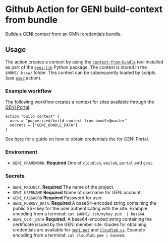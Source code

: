 # Github Action for GENI build-context from bundle

Builds a GENI context from an OMNI credentials bundle.

## Usage

The action creates a context by using the 
[`context-from-bundle`](https://geni-lib.readthedocs.io/en/latest/tutorials/portalcontext.html) 
tool installed as part of the 
[`geni-lib`](https://geni-lib.readthedocs.io/en/latest/index.html) 
Python package. The context is stored in the `$HOME/.bssw/` folder. 
This context can be subsequently loaded by scripts (see 
[`exec`](../exec/) action).

### Example workflow

The following workflow creates a context for sites available through 
the [GENI Portal](https://portal.geni.net):

```hcl
action "build context" {
  uses = "popperized/build-context-from-bundle@master"
  secrets = ["GENI_BUNDLE_DATA"]
}
```

See 
[here](https://geni-lib.readthedocs.io/en/latest/intro/creds/portal.html) 
for a guide on how to obtain credentials the for GENI Portal.

### Environment

  * `GENI_FRAMEWORK`. **Required** One of `cloudlab`, `emulab`, 
    `portal` and `geni`.

### Secrets

  * `GENI_PROJECT`. **Required** The name of the project.
  * `GENI_USERNAME` **Required** Name of username for GENI account.
  * `GENI_PASSWORD` **Required** Password for user.
  * `GENI_PUBKEY_DATA`. **Required** A base64-encoded string 
    containing the public SSH key for the user authenticating with the 
    site. Example encoding from a terminal: `cat $HOME/.ssh/mykey.pub 
    | base64`.
  * `GENI_CERT_DATA` **Required**. A base64-encoded string containing 
    the certificate issued by the GENI member site. Guides for 
    obtaining credentials are available for 
    [`geni.net`](https://geni-lib.rtfd.io/en/latest/intro/creds/portal.html) 
    and 
    [`cloudlab.us`](https://geni-lib.rtfd.io/en/latest/intro/creds/cloudlab.html). 
    Example encoding from a terminal: `cat cloudlab.pem | base64`.
